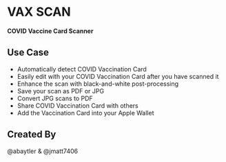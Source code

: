 # VAX SCAN
**COVID Vaccine Card Scanner**

## Use Case

- Automatically detect COVID Vaccination Card
- Easily edit with your COVID Vaccination Card after you have scanned it
- Enhance the scan with black-and-white post-processing
- Save your scan as PDF or JPG
- Convert JPG scans to PDF
- Share COVID Vaccination Card with others
- Add the Vaccination Card into your Apple Wallet

## Created By
@abaytler & @jmatt7406
